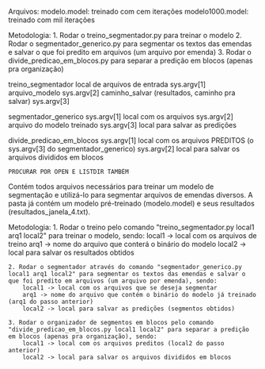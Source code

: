 Arquivos:
	modelo.model: treinado com cem iterações
	modelo1000.model: treinado com mil iterações

Metodologia:
	1. Rodar o treino_segmentador.py para treinar o modelo
	2. Rodar o segmentador_generico.py para segmentar os textos das emendas e salvar o que foi predito em arquivos (um arquivo por emenda)
	3. Rodar o divide_predicao_em_blocos.py para separar a predição em blocos (apenas pra organização)


treino_segmentador
	local de arquivos de entrada sys.argv[1]
	arquivo_modelo sys.argv[2]
	caminho_salvar (resultados, caminho pra salvar) sys.argv[3]


segmentador_generico
	sys.argv[1] local com os arquivos
	sys.argv[2] arquivo do modelo treinado
	sys.argv[3] local para salvar as predições



divide_predicao_em_blocos
	sys.argv[1] local com os arquivos PREDITOS (o sys.argv[3] do segmentador_generico)
	sys.argv[2] local para salvar os arquivos divididos em blocos
	


	PROCURAR POR OPEN E LISTDIR TAMBÉM




Contém todos arquivos necessários para treinar um modelo de segmentação e utilizá-lo para segmentar arquivos de emendas diversos.
A pasta já contém um modelo pré-treinado (modelo.model) e seus resultados (resultados_janela_4.txt).

Metodologia:
	1. Rodar o treino pelo comando "treino_segmentador.py local1 arq1 local2" para treinar o modelo, sendo:
		local1 -> local com os arquivos de treino
		arq1 -> nome do arquivo que conterá o binário do modelo
		local2 -> local para salvar os resultados obtidos

	2. Rodar o segmentador através do comando "segmentador_generico.py local1 arq1 local2" para segmentar os textos das emendas e salvar o que foi predito em arquivos (um arquivo por emenda), sendo:
		local1 -> local com os arquivos que se deseja segmentar
		arq1 -> nome do arquivo que contém o binário do modelo já treinado (arq1 do passo anterior)
		local2 -> local para salvar as predições (segmentos obtidos)
		
	3. Rodar o organizador de segmentos em blocos pelo comando "divide_predicao_em_blocos.py local1 local2" para separar a predição em blocos (apenas pra organização), sendo:
		local1 -> local com os arquivos preditos (local2 do passo anterior)
		local2 -> local para salvar os arquivos divididos em blocos


